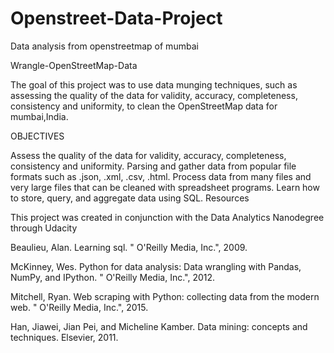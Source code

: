 # Openstreet-Data-Project
Data analysis from openstreetmap of mumbai

Wrangle-OpenStreetMap-Data

The goal of this project was to use data munging techniques, such as assessing the quality of the data for validity, accuracy, completeness, consistency and uniformity, to clean the OpenStreetMap data for mumbai,India.

OBJECTIVES

Assess the quality of the data for validity, accuracy, completeness, consistency and uniformity.
Parsing and gather data from popular file formats such as .json, .xml, .csv, .html.
Process data from many files and very large files that can be cleaned with spreadsheet programs.
Learn how to store, query, and aggregate data using SQL.
Resources

This project was created in conjunction with the Data Analytics Nanodegree through Udacity

Beaulieu, Alan. Learning sql. " O'Reilly Media, Inc.", 2009.

McKinney, Wes. Python for data analysis: Data wrangling with Pandas, NumPy, and IPython. " O'Reilly Media, Inc.", 2012.

Mitchell, Ryan. Web scraping with Python: collecting data from the modern web. " O'Reilly Media, Inc.", 2015.

Han, Jiawei, Jian Pei, and Micheline Kamber. Data mining: concepts and techniques. Elsevier, 2011.
